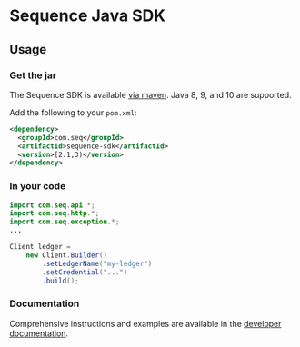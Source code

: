 # Sequence Java SDK

## Usage

### Get the jar

The Sequence SDK is available [via
maven](https://search.maven.org/#search%7Cga%7C1%7Cg%3A%22com.seq%22).
Java 8, 9, and 10 are supported.

Add the following to your `pom.xml`:

```xml
<dependency>
  <groupId>com.seq</groupId>
  <artifactId>sequence-sdk</artifactId>
  <version>[2.1,3)</version>
</dependency>
```

### In your code

```java
import com.seq.api.*;
import com.seq.http.*;
import com.seq.exception.*;
...

Client ledger =
    new Client.Builder()
        .setLedgerName("my-ledger")
        .setCredential("...")
        .build();
```

### Documentation

Comprehensive instructions and examples are available in the
[developer documentation](https://dashboard.seq.com/docs).
